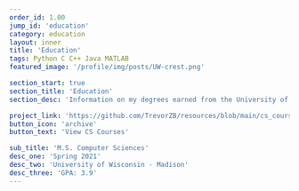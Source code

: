 ```yaml
---
order_id: 1.00
jump_id: 'education'
category: education
layout: inner
title: 'Education'
tags: Python C C++ Java MATLAB
featured_image: '/profile/img/posts/UW-crest.png'

section_start: true
section_title: 'Education'
section_desc: 'Information on my degrees earned from the University of Wisconsin - Madison.'

project_link: 'https://github.com/TrevorZB/resources/blob/main/cs_courses/cs_courses.csv'
button_icon: 'archive'
button_text: 'View CS Courses'

sub_title: 'M.S. Computer Sciences'
desc_one: 'Spring 2021'
desc_two: 'University of Wisconsin - Madison'
desc_three: 'GPA: 3.9'
---
```

